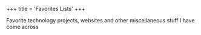 +++
title = 'Favorites Lists'
+++

Favorite technology projects, websites and other miscellaneous stuff I have come across

<!-- - [Open Source Projects List](/lists/open-source-list/) -->
